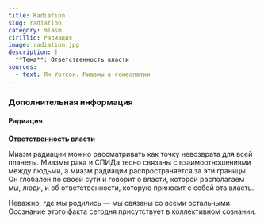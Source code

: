 ```yaml
---
title: Radiation
slug: radiation
category: miasm
cirillic: Радиация
image: radiation.jpg
description: |
  **Tема**: Ответственность власти
sources:
  - text: Ян Уотсон. Миазмы в гомеопатии
---
```

### Дополнительная информация

#### Радиация
**Ответственность власти**

Миазм радиации можно рассматривать как точку невозврата для всей планеты. Миазмы рака и СПИДа тесно связаны с взаимоотношениями между людьми, а миазм радиации распространяется за эти границы. Он глобален по своей сути и говорит о власти, которой располагаем мы, люди, и об ответственности, которую приносит с собой эта власть.

Неважно, где мы родились — мы связаны со всеми остальными. Осознание этого факта сегодня присутствует в коллективном сознании.
